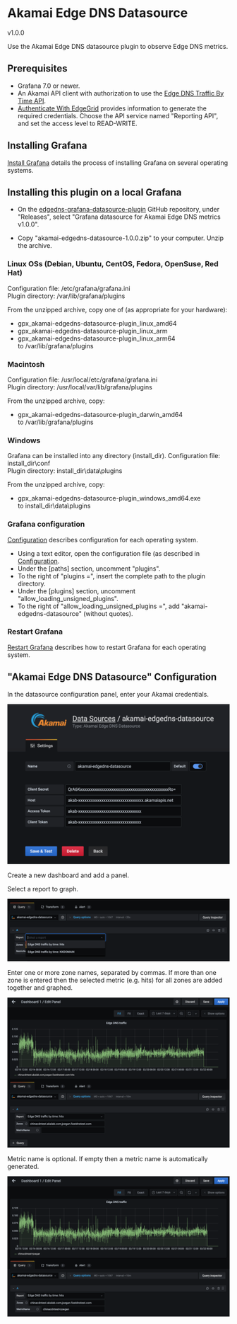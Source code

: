 # Akamai Edge DNS Datasource
v1.0.0

Use the Akamai Edge DNS datasource plugin to observe Edge DNS metrics.

## Prerequisites

* Grafana 7.0 or newer.
* An Akamai API client with authorization to use the [Edge DNS Traffic By Time API](https://developer.akamai.com/api/core_features/reporting/authoritative-dns-traffic-by-time.html). 
* [Authenticate With EdgeGrid](https://developer.akamai.com/getting-started/edgegrid) provides information to generate the required credentials. Choose the API service named "Reporting API", and set the access level to READ-WRITE.

## Installing Grafana

[Install Grafana](https://grafana.com/docs/grafana/latest/installation/) details the process of installing Grafana on several operating systems.

## Installing this plugin on a local Grafana

* On the [edgedns-grafana-datasource-plugin](https://github.com/akamai/edgedns-grafana-datasource-plugin) GitHub repository, 
under "Releases", select "Grafana datasource for Akamai Edge DNS metrics v1.0.0".

* Copy "akamai-edgedns-datasource-1.0.0.zip" to your computer.  Unzip the archive.

### Linux OSs (Debian, Ubuntu, CentOS, Fedora, OpenSuse, Red Hat)

Configuration file: /etc/grafana/grafana.ini  
Plugin directory: /var/lib/grafana/plugins

From the unzipped archive, copy one of (as appropriate for your hardware):
* gpx_akamai-edgedns-datasource-plugin_linux_amd64
* gpx_akamai-edgedns-datasource-plugin_linux_arm
* gpx_akamai-edgedns-datasource-plugin_linux_arm64  
to /var/lib/grafana/plugins

### Macintosh

Configuration file: /usr/local/etc/grafana/grafana.ini  
Plugin directory: /usr/local/var/lib/grafana/plugins

From the unzipped archive, copy:
* gpx_akamai-edgedns-datasource-plugin_darwin_amd64  
to /var/lib/grafana/plugins

### Windows

Grafana can be installed into any directory (install_dir).
Configuration file: install_dir\conf  
Plugin directory: install_dir\data\plugins

From the unzipped archive, copy:
* gpx_akamai-edgedns-datasource-plugin_windows_amd64.exe  
to install_dir\data\plugins

### Grafana configuration

[Configuration](https://grafana.com/docs/grafana/latest/administration/configuration/) 
describes configuration for each operating system.

* Using a text editor, open the configuration file (as described in [Configuration](https://grafana.com/docs/grafana/latest/administration/configuration/).
* Under the [paths] section, uncomment "plugins".
* To the right of "plugins =", insert the complete path to the plugin directory.
* Under the [plugins] section, uncomment "allow_loading_unsigned_plugins".
* To the right of "allow_loading_unsigned_plugins =", add "akamai-edgedns-datasource" (without quotes).

### Restart Grafana
[Restart Grafana](https://grafana.com/docs/grafana/latest/installation/restart-grafana/)
describes how to restart Grafana for each operating system.

## "Akamai Edge DNS Datasource" Configuration

In the datasource configuration panel, enter your Akamai credentials.

![Data Source](/static/data-source-config.png)

Create a new dashboard and add a panel.

Select a report to graph.

![Report Selection](/static/report-selection.png)

Enter one or more zone names, separated by commas.  If more than one zone is entered then the selected metric (e.g. hits) for all zones are added together and graphed.

![Zones](/static/zones-config.png)

Metric name is optional. If empty then a metric name is automatically generated.

![Metric Name](/static/metric-name-config.png)

